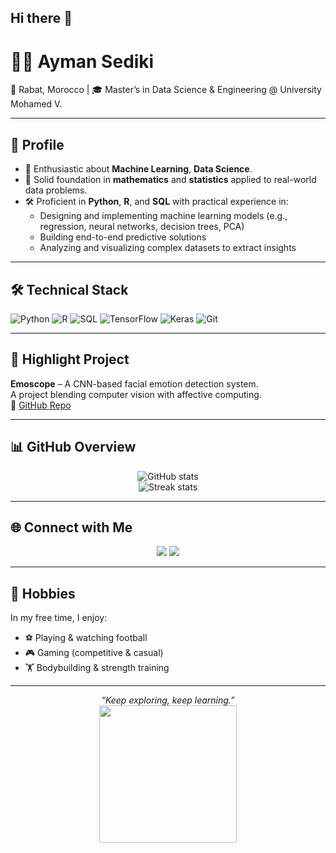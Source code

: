 ## Hi there 👋

# 👨‍💻 Ayman Sediki

📍 Rabat, Morocco | 🎓 Master’s in Data Science & Engineering @ University Mohamed V.

---

## 👤 Profile

- 🌱 Enthusiastic about **Machine Learning**, **Data Science**. 
- 🧠 Solid foundation in **mathematics** and **statistics** applied to real-world data problems.  
- 🛠️ Proficient in **Python**, **R**, and **SQL** with practical experience in:  
  - Designing and implementing machine learning models (e.g., regression, neural networks, decision trees, PCA)  
  - Building end-to-end predictive solutions  
  - Analyzing and visualizing complex datasets to extract insights  

---

## 🛠️ Technical Stack

![Python](https://img.shields.io/badge/Python-3776AB?style=for-the-badge&logo=python&logoColor=white)
![R](https://img.shields.io/badge/R-276DC3?style=for-the-badge&logo=r&logoColor=white)
![SQL](https://img.shields.io/badge/SQL-4479A1?style=for-the-badge&logo=postgresql&logoColor=white)
![TensorFlow](https://img.shields.io/badge/TensorFlow-FF6F00?style=for-the-badge&logo=tensorflow&logoColor=white)
![Keras](https://img.shields.io/badge/Keras-D00000?style=for-the-badge&logo=keras&logoColor=white)
![Git](https://img.shields.io/badge/Git-F05032?style=for-the-badge&logo=git&logoColor=white) 

---

## 📌 Highlight Project

**Emoscope** – A CNN-based facial emotion detection system.  
A project blending computer vision with affective computing.  
🔗 [GitHub Repo](https://github.com/AymanSediki/Emo-Scope)

---

## 📊 GitHub Overview

<p align="center">
  <img src="https://github-readme-stats.vercel.app/api?username=AymanSediki&show_icons=true&theme=gruvbox" alt="GitHub stats" />
  <br />
 <img src="https://streak-stats.demolab.com?user=AymanSediki&theme=gruvbox&hide_border=true" alt="Streak stats" />

</p>

---

## 🌐 Connect with Me

<p align="center">
  <a href="mailto:sediki.aymann@gmail.com"><img src="https://img.shields.io/badge/Gmail-D14836?style=for-the-badge&logo=gmail&logoColor=white"/></a>
  <a href="https://www.linkedin.com/in/ayman-sediki/" target="_blank">
  <img src="https://img.shields.io/badge/LinkedIn-0077B5?style=for-the-badge&logo=linkedin&logoColor=white"/>
</a>
</p>

---

## 🎯 Hobbies

In my free time, I enjoy:
- ⚽ Playing & watching football  
- 🎮 Gaming (competitive & casual)  
- 🏋️ Bodybuilding & strength training  

---

<p align="center">
  <em>“Keep exploring, keep learning.”</em><br/>
  <img src="https://media.giphy.com/media/xT9IgzoKnwFNmISR8I/giphy.gif" width="220" />
</p>

